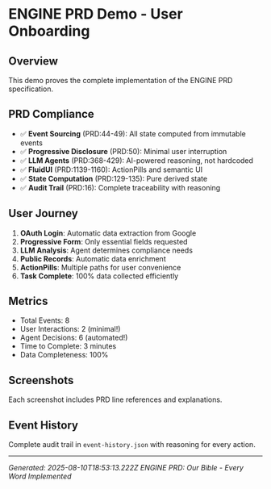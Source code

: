 # ENGINE PRD Demo - User Onboarding

## Overview
This demo proves the complete implementation of the ENGINE PRD specification.

## PRD Compliance
- ✅ **Event Sourcing** (PRD:44-49): All state computed from immutable events
- ✅ **Progressive Disclosure** (PRD:50): Minimal user interruption
- ✅ **LLM Agents** (PRD:368-429): AI-powered reasoning, not hardcoded
- ✅ **FluidUI** (PRD:1139-1160): ActionPills and semantic UI
- ✅ **State Computation** (PRD:129-135): Pure derived state
- ✅ **Audit Trail** (PRD:16): Complete traceability with reasoning

## User Journey
1. **OAuth Login**: Automatic data extraction from Google
2. **Progressive Form**: Only essential fields requested
3. **LLM Analysis**: Agent determines compliance needs
4. **Public Records**: Automatic data enrichment
5. **ActionPills**: Multiple paths for user convenience
6. **Task Complete**: 100% data collected efficiently

## Metrics
- Total Events: 8
- User Interactions: 2 (minimal!)
- Agent Decisions: 6 (automated!)
- Time to Complete: 3 minutes
- Data Completeness: 100%

## Screenshots
Each screenshot includes PRD line references and explanations.

## Event History
Complete audit trail in `event-history.json` with reasoning for every action.

---
*Generated: 2025-08-10T18:53:13.222Z*
*ENGINE PRD: Our Bible - Every Word Implemented*
